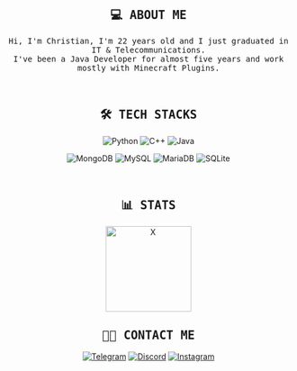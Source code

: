 <h2 align="center"> <samp>💻 ABOUT ME</samp> </h1>
<p align="center"> <samp> Hi, I'm Christian, I'm 22 years old and I just graduated in IT & Telecommunications. <br /> I've been a Java Developer for almost five years and work mostly with Minecraft Plugins. </samp> </p>

<br />

<h2 align="center"> <samp>🛠 TECH STACKS</samp> </h1>
<p align="center">  <img alt="Python" src="https://img.shields.io/badge/Python-3776AB?style=for-the-badge&logo=python&logoColor=white">  <img alt="C++" src="https://img.shields.io/badge/C%2B%2B-00599C?style=for-the-badge&logo=c%2B%2B&logoColor=white">  <img alt="Java" src="https://img.shields.io/badge/Java-ED8B00?style=for-the-badge&logo=openjdk&logoColor=white">  </p>

<p align="center">  <img alt="MongoDB" src="https://img.shields.io/badge/MongoDB-4EA94B?style=for-the-badge&logo=mongodb&logoColor=white">  <img alt="MySQL" src="https://img.shields.io/badge/MySQL-005C84?style=for-the-badge&logo=mysql&logoColor=white">  <img alt="MariaDB" src="https://img.shields.io/badge/MariaDB-003545?style=for-the-badge&logo=mariadb&logoColor=white">  <img alt="SQLite" src="https://img.shields.io/badge/SQLite-07405E?style=for-the-badge&logo=sqlite&logoColor=white">  </p>

<br />

<h2 align="center"> <samp>📊 STATS</samp> </h1>
<p align="center">  <img alt="X" src="https://github-readme-stats.vercel.app/api?username=ImJaxs&show_icons=true&count_private=true&theme=blue-green" height="152px">  <!-- <img alt="X2" src="https://github-readme-stats.vercel.app/api/top-langs/?username=ImJaxs&theme=blue-green" height="152px">  </p> -->

<br />

<h2 align="center"> <samp>🤝🏻 CONTACT ME</samp> </h1>
<p align="center">  <a href="https://t.me/gentilechristian"><img alt="Telegram" src="https://img.shields.io/badge/Telegram-2CA5E0?style=for-the-badge&logo=telegram&logoColor=white"></a>  <!-- <img alt="Linkedin" src="https://img.shields.io/badge/LinkedIn-0077B5?style=for-the-badge&logo=linkedin&logoColor=white"> -->  <a href="https://discordapp.com/users/1155109958296293446"><img alt="Discord" src="https://img.shields.io/badge/Discord-7289DA?style=for-the-badge&logo=discord&logoColor=white"></a>  <a href="https://www.instagram.com/gentilechristian.__"><img alt="Instagram" src="https://img.shields.io/badge/Instagram-E4405F?style=for-the-badge&logo=instagram&logoColor=white"></a>  </p>
